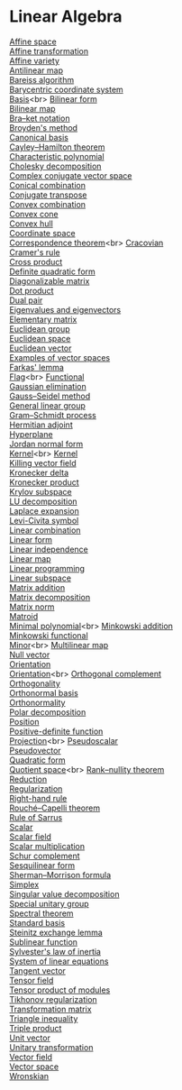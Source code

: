 # Linear Algebra
[Affine space](https://en.wikipedia.org/wiki/Affine_space)<br>
[Affine transformation](https://en.wikipedia.org/wiki/Affine_transformation)<br>
[Affine variety](https://en.wikipedia.org/wiki/Affine_variety)<br>
[Antilinear map](https://en.wikipedia.org/wiki/Antilinear_map)<br>
[Bareiss algorithm](https://en.wikipedia.org/wiki/Bareiss_algorithm)<br>
[Barycentric coordinate system](https://en.wikipedia.org/wiki/Barycentric_coordinate_system)<br>
[Basis](https://en.wikipedia.org/wiki/Basis_(linear_algebra))<br>
[Bilinear form](https://en.wikipedia.org/wiki/Bilinear_form)<br>
[Bilinear map](https://en.wikipedia.org/wiki/Bilinear_map)<br>
[Bra–ket notation](https://en.wikipedia.org/wiki/Bra%E2%80%93ket_notation)<br>
[Broyden's method](https://en.wikipedia.org/wiki/Broyden%27s_method)<br>
[Canonical basis](https://en.wikipedia.org/wiki/Canonical_basis)<br>
[Cayley–Hamilton theorem](https://en.wikipedia.org/wiki/Cayley%E2%80%93Hamilton_theorem)<br>
[Characteristic polynomial](https://en.wikipedia.org/wiki/Characteristic_polynomial)<br>
[Cholesky decomposition](https://en.wikipedia.org/wiki/Cholesky_decomposition)<br>
[Complex conjugate vector space](https://en.wikipedia.org/wiki/Complex_conjugate_vector_space)<br>
[Conical combination](https://en.wikipedia.org/wiki/Conical_combination)<br>
[Conjugate transpose](https://en.wikipedia.org/wiki/Conjugate_transpose)<br>
[Convex combination](https://en.wikipedia.org/wiki/Convex_combination)<br>
[Convex cone](https://en.wikipedia.org/wiki/Convex_cone)<br>
[Convex hull](https://en.wikipedia.org/wiki/Convex_hull)<br>
[Coordinate space](https://en.wikipedia.org/wiki/Coordinate_space)<br>
[Correspondence theorem](https://en.wikipedia.org/wiki/Correspondence_theorem_(group_theory))<br>
[Cracovian](https://en.wikipedia.org/wiki/Cracovian)<br>
[Cramer's rule](https://en.wikipedia.org/wiki/Cramer%27s_rule)<br>
[Cross product](https://en.wikipedia.org/wiki/Cross_product)<br>
[Definite quadratic form](https://en.wikipedia.org/wiki/Definite_quadratic_form)<br>
[Diagonalizable matrix](https://en.wikipedia.org/wiki/Diagonalizable_matrix)<br>
[Dot product](https://en.wikipedia.org/wiki/Dot_product)<br>
[Dual pair](https://en.wikipedia.org/wiki/Dual_pair)<br>
[Eigenvalues and eigenvectors](https://en.wikipedia.org/wiki/Eigenvalues_and_eigenvectors)<br>
[Elementary matrix](https://en.wikipedia.org/wiki/Elementary_matrix)<br>
[Euclidean group](https://en.wikipedia.org/wiki/Euclidean_group)<br>
[Euclidean space](https://en.wikipedia.org/wiki/Euclidean_space)<br>
[Euclidean vector](https://en.wikipedia.org/wiki/Euclidean_vector)<br>
[Examples of vector spaces](https://en.wikipedia.org/wiki/Examples_of_vector_spaces)<br>
[Farkas' lemma](https://en.wikipedia.org/wiki/Farkas%27_lemma)<br>
[Flag](https://en.wikipedia.org/wiki/Flag_(linear_algebra))<br>
[Functional](https://en.wikipedia.org/wiki/Functional_(mathematics))<br>
[Gaussian elimination](https://en.wikipedia.org/wiki/Gaussian_elimination)<br>
[Gauss–Seidel method](https://en.wikipedia.org/wiki/Gauss%E2%80%93Seidel_method)<br>
[General linear group](https://en.wikipedia.org/wiki/General_linear_group)<br>
[Gram–Schmidt process](https://en.wikipedia.org/wiki/Gram%E2%80%93Schmidt_process)<br>
[Hermitian adjoint](https://en.wikipedia.org/wiki/Hermitian_adjoint)<br>
[Hyperplane](https://en.wikipedia.org/wiki/Hyperplane)<br>
[Jordan normal form](https://en.wikipedia.org/wiki/Jordan_normal_form)<br>
[Kernel](https://en.wikipedia.org/wiki/Kernel_(linear_algebra))<br>
[Kernel](https://en.wikipedia.org/wiki/Kernel_(algebra))<br>
[Killing vector field](https://en.wikipedia.org/wiki/Killing_vector_field)<br>
[Kronecker delta](https://en.wikipedia.org/wiki/Kronecker_delta)<br>
[Kronecker product](https://en.wikipedia.org/wiki/Kronecker_product)<br>
[Krylov subspace](https://en.wikipedia.org/wiki/Krylov_subspace)<br>
[LU decomposition](https://en.wikipedia.org/wiki/LU_decomposition)<br>
[Laplace expansion](https://en.wikipedia.org/wiki/Laplace_expansion)<br>
[Levi-Civita symbol](https://en.wikipedia.org/wiki/Levi-Civita_symbol)<br>
[Linear combination](https://en.wikipedia.org/wiki/Linear_combination)<br>
[Linear form](https://en.wikipedia.org/wiki/Linear_form)<br>
[Linear independence](https://en.wikipedia.org/wiki/Linear_independence)<br>
[Linear map](https://en.wikipedia.org/wiki/Linear_map)<br>
[Linear programming](https://en.wikipedia.org/wiki/Linear_programming)<br>
[Linear subspace](https://en.wikipedia.org/wiki/Linear_subspace)<br>
[Matrix addition](https://en.wikipedia.org/wiki/Matrix_addition)<br>
[Matrix decomposition](https://en.wikipedia.org/wiki/Matrix_decomposition)<br>
[Matrix norm](https://en.wikipedia.org/wiki/Matrix_norm)<br>
[Matroid](https://en.wikipedia.org/wiki/Matroid)<br>
[Minimal polynomial](https://en.wikipedia.org/wiki/Minimal_polynomial_(linear_algebra))<br>
[Minkowski addition](https://en.wikipedia.org/wiki/Minkowski_addition)<br>
[Minkowski functional](https://en.wikipedia.org/wiki/Minkowski_functional)<br>
[Minor](https://en.wikipedia.org/wiki/Minor_(linear_algebra))<br>
[Multilinear map](https://en.wikipedia.org/wiki/Multilinear_map)<br>
[Null vector](https://en.wikipedia.org/wiki/Null_vector)<br>
[Orientation](https://en.wikipedia.org/wiki/Orientation_(geometry))<br>
[Orientation](https://en.wikipedia.org/wiki/Orientation_(vector_space))<br>
[Orthogonal complement](https://en.wikipedia.org/wiki/Orthogonal_complement)<br>
[Orthogonality](https://en.wikipedia.org/wiki/Orthogonality)<br>
[Orthonormal basis](https://en.wikipedia.org/wiki/Orthonormal_basis)<br>
[Orthonormality](https://en.wikipedia.org/wiki/Orthonormality)<br>
[Polar decomposition](https://en.wikipedia.org/wiki/Polar_decomposition)<br>
[Position](https://en.wikipedia.org/wiki/Position_(vector))<br>
[Positive-definite function](https://en.wikipedia.org/wiki/Positive-definite_function)<br>
[Projection](https://en.wikipedia.org/wiki/Projection_(linear_algebra))<br>
[Pseudoscalar](https://en.wikipedia.org/wiki/Pseudoscalar)<br>
[Pseudovector](https://en.wikipedia.org/wiki/Pseudovector)<br>
[Quadratic form](https://en.wikipedia.org/wiki/Quadratic_form)<br>
[Quotient space](https://en.wikipedia.org/wiki/Quotient_space_(linear_algebra))<br>
[Rank–nullity theorem](https://en.wikipedia.org/wiki/Rank%E2%80%93nullity_theorem)<br>
[Reduction](https://en.wikipedia.org/wiki/Reduction_(mathematics))<br>
[Regularization](https://en.wikipedia.org/wiki/Regularization_(mathematics))<br>
[Right-hand rule](https://en.wikipedia.org/wiki/Right-hand_rule)<br>
[Rouché–Capelli theorem](https://en.wikipedia.org/wiki/Rouch%C3%A9%E2%80%93Capelli_theorem)<br>
[Rule of Sarrus](https://en.wikipedia.org/wiki/Rule_of_Sarrus)<br>
[Scalar](https://en.wikipedia.org/wiki/Scalar_(mathematics))<br>
[Scalar field](https://en.wikipedia.org/wiki/Scalar_field)<br>
[Scalar multiplication](https://en.wikipedia.org/wiki/Scalar_multiplication)<br>
[Schur complement](https://en.wikipedia.org/wiki/Schur_complement)<br>
[Sesquilinear form](https://en.wikipedia.org/wiki/Sesquilinear_form)<br>
[Sherman–Morrison formula](https://en.wikipedia.org/wiki/Sherman%E2%80%93Morrison_formula)<br>
[Simplex](https://en.wikipedia.org/wiki/Simplex)<br>
[Singular value decomposition](https://en.wikipedia.org/wiki/Singular-value_decomposition)<br>
[Special unitary group](https://en.wikipedia.org/wiki/Special_unitary_group)<br>
[Spectral theorem](https://en.wikipedia.org/wiki/Spectral_theorem)<br>
[Standard basis](https://en.wikipedia.org/wiki/Standard_basis)<br>
[Steinitz exchange lemma](https://en.wikipedia.org/wiki/Steinitz_exchange_lemma)<br>
[Sublinear function](https://en.wikipedia.org/wiki/Sublinear_function)<br>
[Sylvester's law of inertia](https://en.wikipedia.org/wiki/Sylvester%27s_law_of_inertia)<br>
[System of linear equations](https://en.wikipedia.org/wiki/System_of_linear_equations)<br>
[Tangent vector](https://en.wikipedia.org/wiki/Tangent_vector)<br>
[Tensor field](https://en.wikipedia.org/wiki/Tensor_field)<br>
[Tensor product of modules](https://en.wikipedia.org/wiki/Tensor_product_of_modules)<br>
[Tikhonov regularization](https://en.wikipedia.org/wiki/Tikhonov_regularization)<br>
[Transformation matrix](https://en.wikipedia.org/wiki/Transformation_matrix)<br>
[Triangle inequality](https://en.wikipedia.org/wiki/Triangle_inequality)<br>
[Triple product](https://en.wikipedia.org/wiki/Triple_product)<br>
[Unit vector](https://en.wikipedia.org/wiki/Unit_vector)<br>
[Unitary transformation](https://en.wikipedia.org/wiki/Unitary_transformation)<br>
[Vector field](https://en.wikipedia.org/wiki/Vector_field)<br>
[Vector space](https://en.wikipedia.org/wiki/Vector_space)<br>
[Wronskian](https://en.wikipedia.org/wiki/Wronskian)<br>
